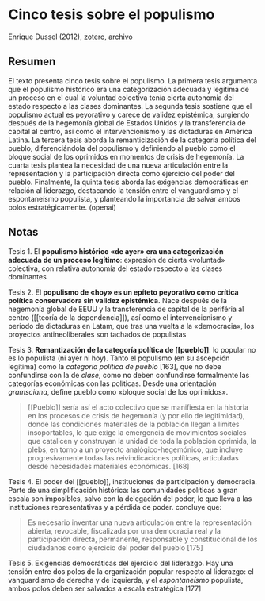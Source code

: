 # Cinco tesis sobre el populismo

Enrique Dussel (2012), [zotero](zotero://select/items/@dussel2012), [archivo](file:///home/sabhz/archivo/librero/dussel2012.pdf)

## Resumen

El texto presenta cinco tesis sobre el populismo. La primera tesis argumenta que el populismo histórico era una categorización adecuada y legítima de un proceso en el cual la voluntad colectiva tenía cierta autonomía del estado respecto a las clases dominantes. La segunda tesis sostiene que el populismo actual es peyorativo y carece de validez epistémica, surgiendo después de la hegemonía global de Estados Unidos y la transferencia de capital al centro, así como el intervencionismo y las dictaduras en América Latina. La tercera tesis aborda la remanticización de la categoría política del pueblo, diferenciándola del populismo y definiendo al pueblo como el bloque social de los oprimidos en momentos de crisis de hegemonía. La cuarta tesis plantea la necesidad de una nueva articulación entre la representación y la participación directa como ejercicio del poder del pueblo. Finalmente, la quinta tesis aborda las exigencias democráticas en relación al liderazgo, destacando la tensión entre el vanguardismo y el espontaneísmo populista, y planteando la importancia de salvar ambos polos estratégicamente. (openai)

## Notas

Tesis 1. El **populismo histórico «de ayer» era una categorización adecuada de un proceso legítimo**: expresión de cierta «voluntad» colectiva, con relativa autonomía del estado respecto a las clases dominantes

Tesis 2. El **populismo de «hoy» es un epíteto peyorativo como crítica política conservadora sin validez epistémica**. Nace después de la hegemonía global de EEUU y la transferencia de capital de la periféria al centro ([[teoría de la dependencia]]), así como el intervencionismo y periodo de dictaduras en Latam, que tras una vuelta a la «democracia», los proyectos antineoliberales son tachados de populistas

Tesis 3. **Remantización de la categoría política de [[pueblo]]**: lo popular no es lo populista (ni ayer ni hoy). Tanto el populismo (en su ascepción legítima) como la *categoría política de pueblo* [163], que no debe confundirse con la de *clase*, como no deben confundirse formalmente las categorías económicas con las políticas. Desde una orientación *gramsciana*, define pueblo como «bloque social de los oprimidos».

>[[Pueblo]] sería así el acto colectivo que se manifiesta en la historia en los procesos de crisis de hegemonía (y por ello de legitimidad), donde las condiciones materiales de la población llegan a límites insoportables, lo que exige la emergencia de movimientos sociales que catalicen y construyan la unidad de toda la población oprimida, la plebs, en torno a un proyecto analógico-hegemónico, que incluye progresivamente todas las reivindicaciones políticas, articuladas desde necesidades materiales económicas. [168]

Tesis 4. El poder del [[pueblo]], instituciones de participación y democracia. Parte de una simplificación histórica: las comunidades políticas a gran escala son imposibles, salvo con la delegación del poder, lo que lleva a las instituciones representativas y a pérdida de poder. concluye que:

>Es necesario inventar una nueva articulación entre la representación abierta, revocable, fiscalizada por una democracia real y la participación directa, permanente, responsable y constitucional de los ciudadanos como ejercicio del poder del pueblo [175]

Tesis 5. Exigencias democráticas del ejercicio del liderazgo. Hay una tensión entre dos polos de la organización popular respecto al liderazgo: el vanguardismo de derecha y de izquierda, y el *espontaneísmo* populista, ambos polos deben ser salvados a escala estratégica [177]
